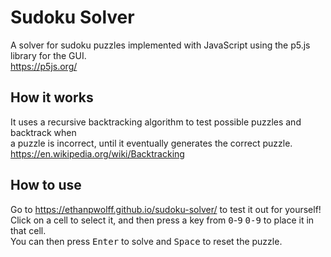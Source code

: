 # Sudoku Solver
A solver for sudoku puzzles implemented with JavaScript using the p5.js library for the GUI.\
https://p5js.org/

## How it works
It uses a recursive backtracking algorithm to test possible puzzles and backtrack when\
a puzzle is incorrect, until it eventually generates the correct puzzle.\
https://en.wikipedia.org/wiki/Backtracking

## How to use
Go to https://ethanpwolff.github.io/sudoku-solver/ to test it out for yourself!\
Click on a cell to select it, and then press a key from <kbd>0</kbd>-<kbd>9</kbd> <kbd>0-9</kbd> to place it in that cell.\
You can then press <kbd>Enter</kbd> to solve and <kbd>Space</kbd> to reset the puzzle.
